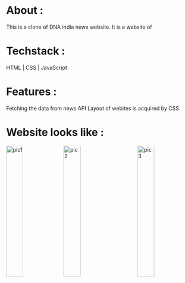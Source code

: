 # About :
  This is a clone of DNA india news website.
  It is a website of 

# Techstack :
  HTML | CSS | JavaScript
# Features :
  Fetching the data from news API
  Layout of webites is acquired by CSS
# Website looks like : 
<img align="left" width="30%" src="https://user-images.githubusercontent.com/105987614/207093441-ac5b989e-aad8-4799-8a81-2bb362e78d6f.png" alt="pic1" />
<img align="center" width="30%" src="https://user-images.githubusercontent.com/105987614/207093456-795dd5ef-afd0-4df7-a86d-f750ade2ad66.png" alt="pic2" />
<img align="right" width="30%" src="https://user-images.githubusercontent.com/105987614/207093465-3a703d4b-d2d7-4bf1-9ce2-a7e9b1ac57c1.png" alt="pic3" />
